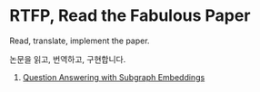 # RTFP, Read the Fabulous Paper

Read, translate, implement the paper.

논문을 읽고, 번역하고, 구현합니다.

1. [Question Answering with Subgraph Embeddings](https://arxiv.org/abs/1406.3676)
